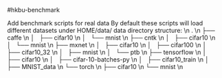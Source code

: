 #hkbu-benchmark

Add benchmark scripts for real data
By default these scripts will load different datasets under HOME/data/
data directory structure:                   \n
			.                               \n
			├── caffe                       \n
			│   ├── cifar10                 \n
			│   └── mnist                   \n
			├── cntk                        \n
			│   ├── cifar10                 \n
			│   └── mnist                   \n
			├── mxnet                       \n
			│   ├── cifar10                 \n
			│   ├── cifar100                \n
			│   ├── cifar10_32              \n
			│   ├── mnist                   \n
			│   └── ptb                     \n
			├── tensorflow                  \n
			│   ├── cifar10                 \n
			│   ├── cifar-10-batches-py     \n
			│   ├── cifar10_train           \n
			│   ├── MNIST_data              \n
			└── torch                       \n
			    ├── cifar10                 \n
			    └── mnist                   \n
